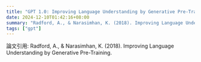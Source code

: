 ```yaml
---
title: "GPT 1.0: Improving Language Understanding by Generative Pre-Training."
date: 2024-12-10T01:42:16+08:00
summary: "Radford, A., & Narasimhan, K. (2018). Improving Language Understanding by Generative Pre-Training."
tags: ["gpt"]
---
```


論文引用: Radford, A., & Narasimhan, K. (2018). Improving Language Understanding by Generative Pre-Training.
